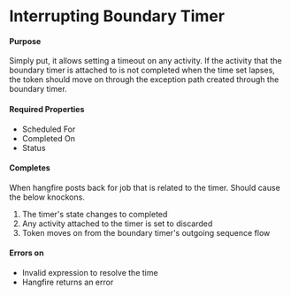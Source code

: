 # Interrupting Boundary Timer

#### Purpose

Simply put, it allows setting a timeout on any activity. If the activity that the boundary timer is attached to is not completed when the time set lapses, the token should move on through the exception path created through the boundary timer.

#### Required Properties

- Scheduled For
- Completed On
- Status

#### Completes

When hangfire posts back for job that is related to the timer. Should cause the below knockons.

1. The timer's state changes to completed
2. Any activity attached to the timer is set to discarded
3. Token moves on from the boundary timer's outgoing sequence flow

#### Errors on

- Invalid expression to resolve the time
- Hangfire returns an error